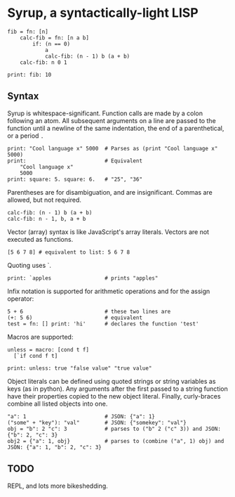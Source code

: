 # Syrup, a syntactically-light LISP

    fib = fn: [n]
        calc-fib = fn: [n a b]
            if: (n == 0)
                a 
                calc-fib: (n - 1) b (a + b)
        calc-fib: n 0 1

    print: fib: 10

## Syntax

Syrup is whitespace-significant. Function calls are made by a colon
following an atom. All subsequent arguments on a line are passed to the
function until a newline of the same indentation, the end of a parenthetical,
or a period `.`

    print: "Cool language x" 5000  # Parses as (print "Cool language x" 5000)
    print:                         # Equivalent
        "Cool language x"
        5000
    print: square: 5. square: 6.   # "25", "36"

Parentheses are for disambiguation, and are insignificant. 
Commas are allowed, but not required.

    calc-fib: (n - 1) b (a + b)
    calc-fib: n - 1, b, a + b

Vector (array) syntax is like JavaScript's array literals. Vectors
are not executed as functions.

    [5 6 7 8] # equivalent to list: 5 6 7 8

Quoting uses \`.

    print: `apples                 # prints "apples"

Infix notation is supported for arithmetic operations
and for the assign operator:

    5 + 6                          # these two lines are
    (+: 5 6)                       # equivalent
    test = fn: [] print: 'hi'      # declares the function 'test'

Macros are supported:

    unless = macro: [cond t f]
      [`if cond f t]

    print: unless: true "false value" "true value"

Object literals can be defined using quoted strings or string variables
as keys (as in python). Any arguments after the first passed to a string
function have their properties copied to the new object literal. Finally,
curly-braces combine all listed objects into one.
 
    "a": 1                         # JSON: {"a": 1}
    ("some" + "key"): "val"        # JSON: {"somekey": "val"}
    obj = "b": 2 "c": 3            # parses to ("b" 2 ("c" 3)) and JSON: {"b": 2, "c": 3}
    obj2 = {"a": 1, obj}           # parses to (combine ("a", 1) obj) and JSON: {"a": 1, "b": 2, "c": 3}

## TODO

REPL, and lots more bikeshedding.